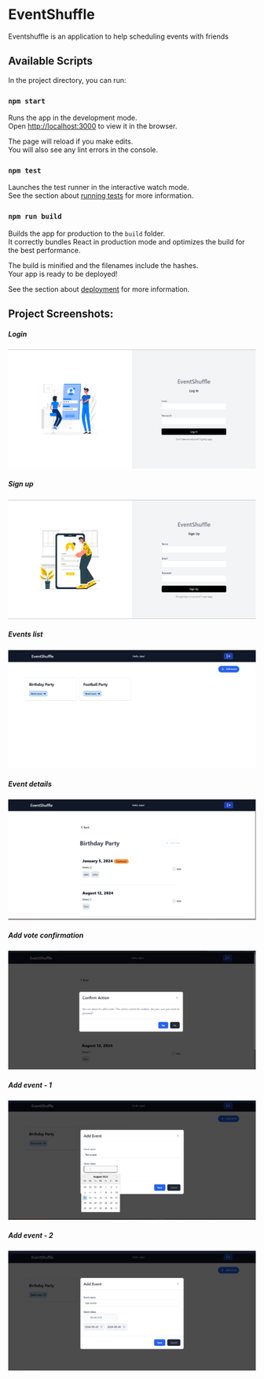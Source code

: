 # EventShuffle

Eventshuffle is an application to help scheduling events with friends

## Available Scripts

In the project directory, you can run:

### `npm start`

Runs the app in the development mode.\
Open [http://localhost:3000](http://localhost:3000) to view it in the browser.

The page will reload if you make edits.\
You will also see any lint errors in the console.

### `npm test`

Launches the test runner in the interactive watch mode.\
See the section about [running tests](https://facebook.github.io/create-react-app/docs/running-tests) for more information.

### `npm run build`

Builds the app for production to the `build` folder.\
It correctly bundles React in production mode and optimizes the build for the best performance.

The build is minified and the filenames include the hashes.\
Your app is ready to be deployed!

See the section about [deployment](https://facebook.github.io/create-react-app/docs/deployment) for more information.

## Project Screenshots:

##### Login

![List page 1](/src/assets/screenshots/login.png)

##### Sign up

![List page 1](/src/assets/screenshots/signup.png)

##### Events list

![List page 1](/src/assets/screenshots/events.png)

##### Event details

![List page 1](/src/assets/screenshots/eventdetails.png)

##### Add vote confirmation

![List page 1](/src/assets/screenshots/addvote.png)

##### Add event - 1

![List page 1](/src/assets/screenshots/add1.png)

##### Add event - 2

![List page 1](/src/assets/screenshots/add2.png)
